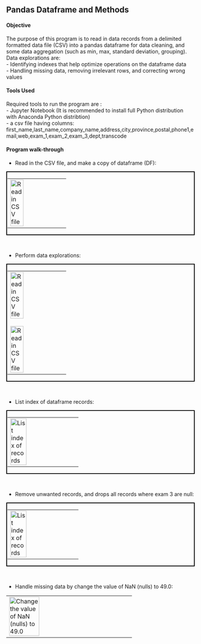 <!---
Decision Science 1 Class - Exercise 3
# DS1_E3_Pandas
--->
## Pandas Dataframe and Methods

#### Objective
The purpose of this program is to read in data records from a delimited formatted data file (CSV) into a pandas dataframe for data cleaning, and some data aggregation (such as min, max, standard deviation, grouping).  Data explorations are\:</br>
\- Identifying indexes that help optimize operations on the dataframe data</br>
\- Handling missing data, removing irrelevant rows, and correcting wrong values

#### Tools Used
Required tools to run the program are :</br>
\- Jupyter Notebook (It is recommended to install full Python distribution with Anaconda Python distribtion) </br>
\- a csv file having columns\: first_name,last_name,company_name,address,city,province,postal,phone1,email,web,exam_1,exam_2,exam_3,dept,transcode

#### Program walk-through
- Read in the CSV file, and make a copy of dataframe (DF): <br/>
<p style="border: 2px solid #000000; padding: 1px;">
<table><tr><td>
<img src="https://github.com/user-attachments/assets/e83aca25-701c-4646-9ee1-b11d0a9ab6b2" width="50%" height="50%" alt="Read in CSV file"  />
</td></tr></table>
</p>
</br>

- Perform data explorations: </br>
<p style="border: 2px solid #000000; padding: 1px;">
<table><tr><td>
<img src="https://github.com/user-attachments/assets/f8fdd874-6766-4cb0-af75-480b70813e7d" width="50%" height="50%" alt="Read in CSV file"  />
</br>
</br>
<img src="https://github.com/user-attachments/assets/30ae08b2-ecd5-41f3-96b4-e94fa32824a5" width="50%" height="50%" alt="Read in CSV file"  />
</td></tr></table>
</p>
</br>

- List index of dataframe records: </br>
<p style="border: 2px solid #000000; padding: 1px;">
<table><tr><td>
<img src="https://github.com/user-attachments/assets/477b9986-2b8d-4f3b-b1f0-e74005752b6c" width="50%" height="50%" alt="List index of records"  />
</td></tr></table>
</p>
</br>

- Remove unwanted records, and drops all records where exam 3 are null: </br>
<p style="border: 2px solid #000000; padding: 1px;">
<table><tr><td>
<img src="https://github.com/user-attachments/assets/e7e0f566-2187-4a04-b8df-02262a498195"  width="50%" height="50%" alt="List index of records" />
</td></tr></table>
</p>
</br>

- Handle missing data by change the value of NaN (nulls) to 49.0:</br>
<table><tr><td>
<img src="https://github.com/user-attachments/assets/7be4f7b1-dc5f-46a2-bd0c-3748217c83de" width="50%" height="50%" alt="Change the value of NaN (nulls) to 49.0" />
</td></tr></table>
</br>
